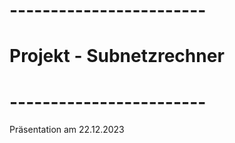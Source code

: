 # ------------------------
# Projekt - Subnetzrechner
# ------------------------

Präsentation am 22.12.2023
